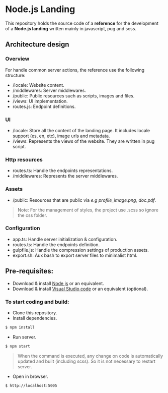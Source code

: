 # Node.js Landing

This repository holds the source code of a **reference** for the development of a **Node.js landing** written mainly in javascript, pug and scss.

## Architecture design

### Overview ### 
For handle common server actions, the reference use the following structure:
  - /locale: Website content.
  - /middlewares: Server middlewares.
  - /public: Public resources such as scripts, images and files.
  - /views: UI implementation.
  - routes.js: Endpoint definitions.

### UI ###
  - /locale: Store all the content of the landing page. It includes locale support (es, en, etc), image urls and metadata.
  - /views: Represents the views of the website. They are written in pug script.

### Http resources ###
  - routes.ts: Handle the endpoints representations. 
  - /middlewares: Represents the server middlewares. 

### Assets ###
  - /public: Resources that are public via  *e.g profile_image.png, doc.pdf*.
  > Note: For the management of styles, the project use .scss so ignore the css folder.

### Configuration ###
  - app.ts: Handle server initialization & configuration.
  - routes.ts: Handle the endpoints definition.
  - gulpfile.js: Handle the compression settings of production assets. 
  - export.sh: Aux bash to export server files to minimalist html.

## Pre-requisites:

 * Download & install [Node js](https://nodejs.org/en/download/) or an equivalent.
 * Download & install [Visual Studio code](https://code.visualstudio.com/) or an equivalent (optional).

### To start coding and build:

 * Clone this repository.
 * Install dependencies.
 ```bash
 $ npm install
 ```
 * Run server.
 ```bash
$ npm start
 ```
  > When the command is executed, any change on code is automatically updated and built (including scss). So it is not necessary to restart server.
 * Open in browser.
 ```bash
$ http://localhost:5005
 ```
